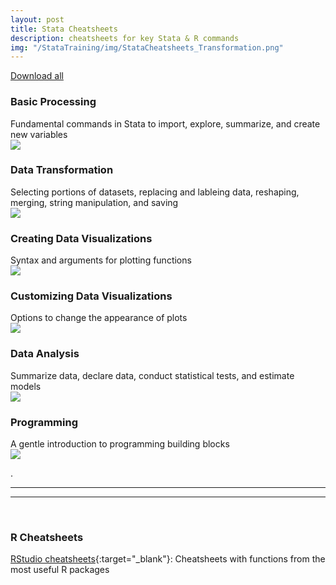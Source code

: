 ```yaml
---
layout: post
title: Stata Cheatsheets
description: cheatsheets for key Stata & R commands
img: "/StataTraining/img/StataCheatsheets_Transformation.png"
---
```


<a href ="/StataTraining/pdf/AllCheatSheets.pdf " download="AllCheatSheets.pdf">Download all</a>


### Basic Processing
<div class="col three caption">
	Fundamental commands in Stata to import, explore, summarize, and create new variables
</div> 

<div>
	<a href="/StataTraining/pdf/StataCheatsheet_processing.pdf" target = "_blank">
		<img class="col three" src="/StataTraining/img/StataCheatsheets_Processing.png"/>  
	</a>
</div>

      


### Data Transformation
<div class="col three caption">
	Selecting portions of datasets, replacing and lableing data, reshaping, merging, string manipulation, and saving
</div>

<div>
	<a href="/StataTraining/pdf/StataCheatsheet_transformation.pdf" target = "_blank">
		<img class="col three" src="/StataTraining/img/StataCheatsheet_transformation.png"/>  
	</a>
</div>



### Creating Data Visualizations
<div class="col three caption">
	Syntax and arguments for plotting functions
</div>

<div>
	<a href="/StataTraining/pdf/StataCheatsheet_visualization1.pdf" target = "_blank">
		<img class="col three" src="/StataTraining/img/StataCheatsheets_visualization1.png"/>  
	</a>
</div>




### Customizing Data Visualizations
<div class="col three caption">
	Options to change the appearance of plots 
</div>


<div>
	<a href="/StataTraining/pdf/StataCheatsheet_visualization2.pdf" target = "_blank">
		<img class="col three" src="/StataTraining/img/StataCheatsheets_visualization2.png"/>  
	</a>
</div>


### Data Analysis 
<div class="col three caption">
	Summarize data, declare data, conduct statistical tests, and estimate models
</div>

<div>
	<a href="/StataTraining/pdf/StataCheatSheet_Analysis.pdf" target = "_blank">
		<img class="col three" src="/StataTraining/img/StataCheatSheet_analysis.png"/>  
	</a>
</div>


### Programming 
<div class="col three caption">
	A gentle introduction to programming building blocks
</div>

<div>
	<a href="/StataTraining/pdf/StataCheatSheet_programming_2016_June.pdf" target = "_blank">
		<img class="col three" src="/StataTraining/img/StataCheatsheet_programming.png"/>  
	</a>
</div>


.
<hr>
<hr>
<br> 

### R Cheatsheets
[RStudio cheatsheets](https://www.rstudio.com/resources/cheatsheets/){:target="_blank"}: Cheatsheets with functions from the most useful R packages
